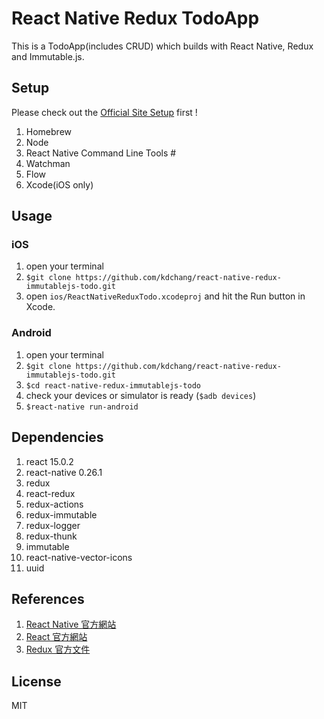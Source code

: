 # React Native Redux TodoApp
This is a TodoApp(includes CRUD) which builds with React Native, Redux and Immutable.js.

## Setup
Please check out the [Official Site Setup](https://facebook.github.io/react-native/docs/getting-started.html) first ! 

1. Homebrew
2. Node
3. React Native Command Line Tools #
4. Watchman
5. Flow
6. Xcode(iOS only)

## Usage 
### iOS
1. open your terminal
2. `$git clone https://github.com/kdchang/react-native-redux-immutablejs-todo.git`
3. open `ios/ReactNativeReduxTodo.xcodeproj` and hit the Run button in Xcode.

### Android
1. open your terminal
2. `$git clone https://github.com/kdchang/react-native-redux-immutablejs-todo.git`
3. `$cd react-native-redux-immutablejs-todo`
4. check your devices or simulator is ready (`$adb devices`)
5. `$react-native run-android`	

## Dependencies
1. react 15.0.2
2. react-native 0.26.1
3. redux
4. react-redux
5. redux-actions
6. redux-immutable
7. redux-logger
8. redux-thunk
9. immutable 
10. react-native-vector-icons
11. uuid

## References
1. [React Native 官方網站](https://facebook.github.io/react-native/)
2. [React 官方網站](https://facebook.github.io/react/)
3. [Redux 官方文件](http://redux.js.org/index.html)

## License
MIT